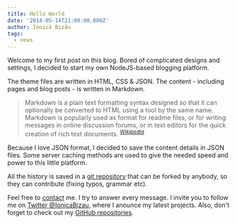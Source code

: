 ```yaml
---
title: Hello World
date: '2014-05-14T21:00:00.000Z'
author: Ionică Bizău
tags:
  - news
---
```

Welcome to my first post on this blog. Bored of complicated designs and settings, I decided to start my own NodeJS-based blogging platform.

The theme files are written in HTML, CSS & JSON. The content - including pages and blog posts - is written in Markdown.

> Markdown is a plain text formatting syntax designed so that it can optionally be converted to HTML using a tool by the same name.
Markdown is popularly used as format for readme files, or for writing messages in online discussion forums, or in text editors for
the quick creation of rich text documents. <sup>[*Wikipedia*](https://en.wikipedia.org/wiki/Markdown)</sup>

Because I love JSON format, I decided to save the content details in JSON files. Some server caching methods
are used to give the needed speed and power to this little platform.

All the history is saved in a [git repository](https://github.com/IonicaBizau/ionicabizau.net) that can be forked by anybody, so they can contribute (fixing typos, grammar etc).

Feel free to [contact](/contact) me. I try to answer every message.
I invite you to follow me on [Twitter @IonicaBizau](https://twitter.com/IonicaBizau), where I anounce my latest projects. Also, don't forget to check out my [GitHub repositories](https://github.com/IonicaBizau).
